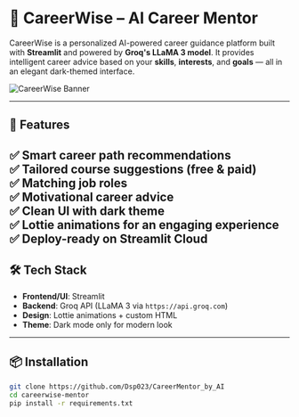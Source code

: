 # 🎯 CareerWise – AI Career Mentor

CareerWise is a personalized AI-powered career guidance platform built with **Streamlit** and powered by **Groq's LLaMA 3 model**. It provides intelligent career advice based on your **skills**, **interests**, and **goals** — all in an elegant dark-themed interface.

![CareerWise Banner](https://your-image-link-if-you-host-one.com)

---

## 🚀 Features

✅ Smart career path recommendations  
✅ Tailored course suggestions (free & paid)  
✅ Matching job roles  
✅ Motivational career advice  
✅ Clean UI with dark theme  
✅ Lottie animations for an engaging experience  
✅ Deploy-ready on Streamlit Cloud
---

## 🛠️ Tech Stack

- **Frontend/UI**: Streamlit  
- **Backend**: Groq API (LLaMA 3 via `https://api.groq.com`)  
- **Design**: Lottie animations + custom HTML  
- **Theme**: Dark mode only for modern look  

---

## 📦 Installation

```bash
git clone https://github.com/Dsp023/CareerMentor_by_AI
cd careerwise-mentor
pip install -r requirements.txt
